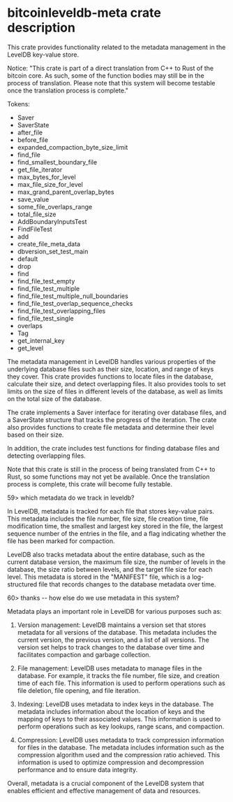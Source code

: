 # bitcoinleveldb-meta crate description

This crate provides functionality related to the
metadata management in the LevelDB key-value
store.

Notice: "This crate is part of a direct
translation from C++ to Rust of the bitcoin
core. As such, some of the function bodies may
still be in the process of translation. Please
note that this system will become testable once
the translation process is complete."

Tokens:

- Saver
- SaverState
- after_file
- before_file
- expanded_compaction_byte_size_limit
- find_file
- find_smallest_boundary_file
- get_file_iterator
- max_bytes_for_level
- max_file_size_for_level
- max_grand_parent_overlap_bytes
- save_value
- some_file_overlaps_range
- total_file_size
- AddBoundaryInputsTest
- FindFileTest
- add
- create_file_meta_data
- dbversion_set_test_main
- default
- drop
- find
- find_file_test_empty
- find_file_test_multiple
- find_file_test_multiple_null_boundaries
- find_file_test_overlap_sequence_checks
- find_file_test_overlapping_files
- find_file_test_single
- overlaps
- Tag
- get_internal_key
- get_level

The metadata management in LevelDB handles various
properties of the underlying database files such
as their size, location, and range of keys they
cover. This crate provides functions to locate
files in the database, calculate their size, and
detect overlapping files. It also provides tools
to set limits on the size of files in different
levels of the database, as well as limits on the
total size of the database.

The crate implements a Saver interface for
iterating over database files, and a SaverState
structure that tracks the progress of the
iteration. The crate also provides functions to
create file metadata and determine their level
based on their size.

In addition, the crate includes test functions for
finding database files and detecting overlapping
files.

Note that this crate is still in the process of
being translated from C++ to Rust, so some
functions may not yet be available. Once the
translation process is complete, this crate will
become fully testable.

59> which metadata do we track in leveldb?

In LevelDB, metadata is tracked for each file that
stores key-value pairs. This metadata includes the
file number, file size, file creation time, file
modification time, the smallest and largest key
stored in the file, the largest sequence number of
the entries in the file, and a flag indicating
whether the file has been marked for compaction.

LevelDB also tracks metadata about the entire
database, such as the current database version,
the maximum file size, the number of levels in the
database, the size ratio between levels, and the
target file size for each level. This metadata is
stored in the "MANIFEST" file, which is
a log-structured file that records changes to the
database metadata over time.

60> thanks -- how else do we use metadata in this
system?

Metadata plays an important role in LevelDB for
various purposes such as:

1. Version management: LevelDB maintains a version
   set that stores metadata for all versions of
   the database. This metadata includes the
   current version, the previous version, and
   a list of all versions. The version set helps
   to track changes to the database over time and
   facilitates compaction and garbage collection.

2. File management: LevelDB uses metadata to
   manage files in the database. For example, it
   tracks the file number, file size, and creation
   time of each file. This information is used to
   perform operations such as file deletion, file
   opening, and file iteration.

3. Indexing: LevelDB uses metadata to index keys
   in the database. The metadata includes
   information about the location of keys and the
   mapping of keys to their associated
   values. This information is used to perform
   operations such as key lookups, range scans,
   and compaction.

4. Compression: LevelDB uses metadata to track
   compression information for files in the
   database. The metadata includes information
   such as the compression algorithm used and the
   compression ratio achieved. This information is
   used to optimize compression and decompression
   performance and to ensure data integrity.

Overall, metadata is a crucial component of the
LevelDB system that enables efficient and
effective management of data and resources.
